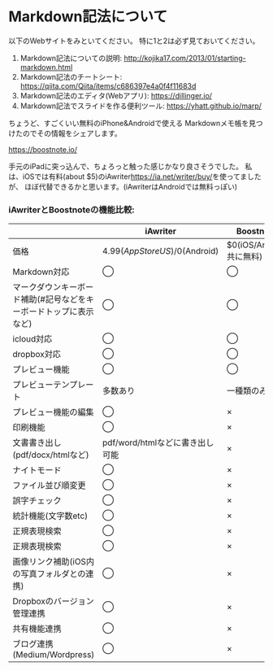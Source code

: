# Markdown記法について

以下のWebサイトをみといてください。
特に1と2は必ず見ておいてください。

1. Markdown記法についての説明: <http://kojika17.com/2013/01/starting-markdown.html>
2. Markdown記法のチートシート: <https://qiita.com/Qiita/items/c686397e4a0f4f11683d>
3. Markdown記法のエディタ(Webアプリ): <https://dillinger.io/>
4. Markdown記法でスライドを作る便利ツール: <https://yhatt.github.io/marp/>

ちょうど、すごくいい無料のiPhone&Androidで使える
Markdownメモ帳を見つけたのでその情報をシェアします。

<https://boostnote.io/>

手元のiPadに突っ込んで、ちょろっと触った感じかなり良さそうでした。
私は、iOSでは有料(about $5)のiAwriter<https://ia.net/writer/buy/>を使ってましたが、
ほぼ代替できるかと思います。(iAwriterはAndroidでは無料っぽい)

### iAwriterとBoostnoteの機能比較:

| | iAwriter | Boostnote |
|--- | --- | ---|
|価格 | $4.99(App Store US)/$0(Android)| $0(iOS/Android共に無料)|
|Markdown対応 |◯|◯|
|マークダウンキーボード補助(#記号などをキーボードトップに表示など)|◯|◯|
|icloud対応|◯|◯|
|dropbox対応|◯|◯|
|プレビュー機能|◯|◯|
|プレビューテンプレート|多数あり|一種類のみ|
|プレビュー機能の編集|◯|×|
|印刷機能 |◯|×|
|文書書き出し(pdf/docx/htmlなど)|pdf/word/htmlなどに書き出し可能|×|
|ナイトモード|◯|×|
|ファイル並び順変更|◯|×|
|誤字チェック|◯|×|
|統計機能(文字数etc)|◯|×|
|正規表現検索|◯|×|
|正規表現検索|◯|×|
|画像リンク補助(iOS内の写真フォルダとの連携)|◯|×|
|Dropboxのバージョン管理連携|◯|×|
|共有機能連携|◯|×|
|ブログ連携(Medium/Wordpress)|◯|×|
